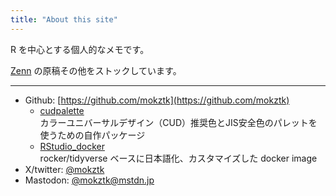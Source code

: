 ```yaml
---
title: "About this site"
---
```






R を中心とする個人的なメモです。

[Zenn](https://zenn.dev/mokztk) の原稿その他をストックしています。

-----

- Github: [https://github.com/mokztk](https://github.com/mokztk)
    - [cudpalette](https://github.com/mokztk/cudpalette) \
    カラーユニバーサルデザイン（CUD）推奨色とJIS安全色のパレットを使うための自作パッケージ
	- [RStudio_docker](https://github.com/mokztk/RStudio_docker) \
    rocker/tidyverse ベースに日本語化、カスタマイズした docker image
- X/twitter: [@mokztk](https://twitter.com/mokztk)
- Mastodon: [@mokztk@mstdn.jp](https://mstdn.jp/@mokztk)
